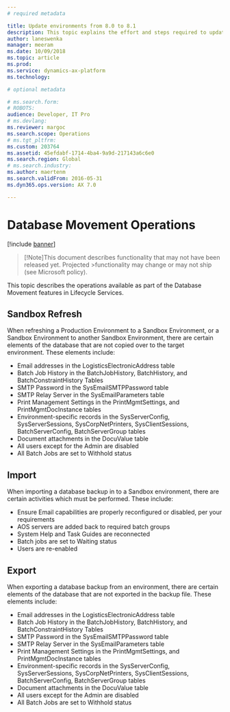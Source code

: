 ```yaml
---
# required metadata

title: Update environments from 8.0 to 8.1
description: This topic explains the effort and steps required to update existing 8.0 environments to the 8.1 application release.
author: laneswenka
manager: meeram
ms.date: 10/09/2018
ms.topic: article
ms.prod: 
ms.service: dynamics-ax-platform
ms.technology: 

# optional metadata

# ms.search.form: 
# ROBOTS: 
audience: Developer, IT Pro
# ms.devlang: 
ms.reviewer: margoc
ms.search.scope: Operations
# ms.tgt_pltfrm: 
ms.custom: 203764
ms.assetid: 45efdabf-1714-4ba4-9a9d-217143a6c6e0
ms.search.region: Global
# ms.search.industry: 
ms.author: maertenm
ms.search.validFrom: 2016-05-31
ms.dyn365.ops.version: AX 7.0

---
```


# Database Movement Operations

[!include [banner](../includes/banner.md)]

>[!Note]This document describes functionality that may not have been released yet.  Projected >functionality may change or may not ship (see Microsoft policy).

This topic describes the operations available as part of the Database Movement features in Lifecycle Services.  

## Sandbox Refresh
When refreshing a Production Environment to a Sandbox Environment, or a Sandbox Environment to another Sandbox Environment, there are certain elements of the database that are not copied over to the target environment.  These elements include:
* Email addresses in the LogisticsElectronicAddress table
* Batch Job History in the BatchJobHistory, BatchHistory, and BatchConstraintHistory Tables
* SMTP Password in the SysEmailSMTPPassword table
* SMTP Relay Server in the SysEmailParameters table
* Print Management Settings in the PrintMgmtSettings, and PrintMgmtDocInstance tables
* Environment-specific records in the SysServerConfig, SysServerSessions, SysCorpNetPrinters, SysClientSessions, BatchServerConfig, BatchServerGroup tables
* Document attachments in the DocuValue table
* All users except for the Admin are disabled
* All Batch Jobs are set to Withhold status

## Import
When importing a database backup in to a Sandbox environment, there are certain activities which must be performed.  These include:
* Ensure Email capabilities are properly reconfigured or disabled, per your requirements
* AOS servers are added back to required batch groups
* System Help and Task Guides are reconnected
* Batch jobs are set to Waiting status
* Users are re-enabled

## Export
When exporting a database backup from an environment, there are certain elements of the database that are not exported in the backup file.  These elements include:
* Email addresses in the LogisticsElectronicAddress table
* Batch Job History in the BatchJobHistory, BatchHistory, and BatchConstraintHistory Tables
* SMTP Password in the SysEmailSMTPPassword table
* SMTP Relay Server in the SysEmailParameters table
* Print Management Settings in the PrintMgmtSettings, and PrintMgmtDocInstance tables
* Environment-specific records in the SysServerConfig, SysServerSessions, SysCorpNetPrinters, SysClientSessions, BatchServerConfig, BatchServerGroup tables
* Document attachments in the DocuValue table
* All users except for the Admin are disabled
* All Batch Jobs are set to Withhold status